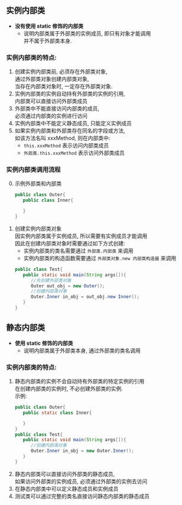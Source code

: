 ## 实例内部类
- **没有使用 static 修饰的内部类**
  - 说明内部类属于外部类的实例成员, 即只有对象才能调用    
    并不属于外部类本身.

### 实例内部类的特点:  
1. 创建实例内部类前, 必须存在外部类对象,  
   通过外部类对象创建内部类对象,  
   当存在内部类对象时, 一定存在外部类对象.
2. 实例内部类的实例自动持有外部类的实例的引用,   
   内部类可以直接访问外部类成员
3. 外部类中不能直接访问内部类的成员,  
   必须通过内部类的实例进行访问
4. 实例内部类中不能定义静态成员, 只能定义实例成员
5. 如果实例内部类和外部类存在同名的字段或方法,  
   如该方法名叫 xxxMethod, 则在内部类中:  
   - `this.xxxMethod` 表示访问内部类成员
   - `外部类.this.xxxMethod` 表示访问外部类成员
  
### 实例内部类调用流程
0. 示例外部类和内部类
   ```java
   public class Outer{
      public class Inner{

      }
   }
   ```
1. 创建实例内部类对象  
   因实例内部类属于实例成员, 所以需要有实例成员才能调用  
   因此在创建内部类对象时需要通过如下方式创建:   
   - 实例内部类的类名需要通过 `外部类.内部类` 来调用
   - 实例内部类的构造函数需要通过 `外部类对象.new 内部类构造器` 来调用
   ```java
   public class Test{
      public static void main(String args[]){
         //先创建外部类对象
         Outer out_obj = new Outer();
         //创建内部类对象
         Outer.Inner in_obj = out_obj.new Inner();
      }
   }
   ```


## 静态内部类
- **使用 static 修饰的内部类**
  - 说明内部类属于外部类本身, 通过外部类的类名调用
### 实例内部类的特点:
1. 静态内部类的实例不会自动持有外部类的特定实例的引用  
   在创建内部类的实例时, 不必创建外部类的实例.  
   示例:  
   ```java
   public class Outer{
      public static class Inner{

      }
   }
   public class Test{
      public static void main(String args[]){
         //创建内部类对象
         Outer.Inner in_obj = new Outer.Inner();
      }
   }
   ```
2. 静态内部类可以直接访问外部类的静态成员,    
   如果访问外部类的实例成员, 必须通过外部类的实例去访问
3. 在静态内部类中可以定义静态成员和实例成员
4. 测试类可以通过完整的类名直接访问静态内部类的静态成员